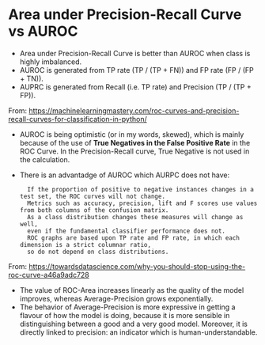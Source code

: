 # Area under Precision-Recall Curve vs AUROC

- Area under Precision-Recall Curve is better than AUROC when class is highly imbalanced.
- AUROC is generated from TP rate (TP / (TP + FN)) and FP rate (FP / (FP + TN)).
- AUPRC is generated from Recall (i.e. TP rate) and Precision (TP / (TP + FP)).

From: https://machinelearningmastery.com/roc-curves-and-precision-recall-curves-for-classification-in-python/

- AUROC is being optimistic (or in my words, skewed), which is mainly because of the use of **True Negatives in the False Positive Rate** in the ROC Curve. In the Precision-Recall curve, True Negative is not used in the calculation.
- There is an advantadge of AUROC which AURPC does not have:

        If the proportion of positive to negative instances changes in a test set, the ROC curves will not change. 
        Metrics such as accuracy, precision, lift and F scores use values from both columns of the confusion matrix. 
        As a class distribution changes these measures will change as well, 
        even if the fundamental classifier performance does not. 
        ROC graphs are based upon TP rate and FP rate, in which each dimension is a strict columnar ratio, 
        so do not depend on class distributions.

From: https://towardsdatascience.com/why-you-should-stop-using-the-roc-curve-a46a9adc728

- The value of ROC-Area increases linearly as the quality of the model improves, whereas Average-Precision grows exponentially.
- The behavior of Average-Precision is more expressive in getting a flavour of how the model is doing, because it is more sensible in distinguishing between a good and a very good model. Moreover, it is directly linked to precision: an indicator which is human-understandable.